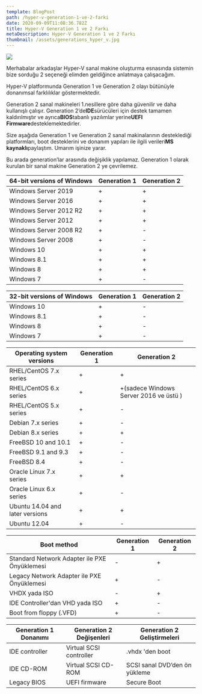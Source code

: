 ```yaml
---
template: BlogPost
path: /hyper-v-generation-1-ve-2-farki
date: 2020-09-09T11:08:36.782Z
title: Hyper-V Generation 1 ve 2 Farkı
metaDescription: Hyper-V Generation 1 ve 2 Farkı
thumbnail: /assets/generations_hyper_v.jpg
---
```

![](/assets/hyper-gen.jpg)

Merhabalar arkadaşlar Hyper-V sanal makine oluşturma esnasında sistemin bize sorduğu 2 seçeneği elimden geldiğince anlatmaya çalışacağım.

Hyper-V platformunda Generation 1 ve Generation 2 olayı bütünüyle donanımsal farklılıklar göstermektedir.

Generation 2 sanal makineleri 1.nesillere göre daha güvenilir ve daha kullanışlı çalışır. Generation 2’de**IDE**sürücüleri için destek tamamen kaldırılmıştır ve ayrıca**BIOS**tabanlı yazılımlar yerine**UEFI Firmware**desteklemektedirler.

Size aşağıda Generation 1 ve Generation 2 sanal makinalarının desteklediği platformları, boot desteklerini ve donanım yapıları ile ilgili verileri**MS kaynaklı**paylaştım. Umarım işinize yarar.

Bu arada generation’lar arasında değişiklik yapılamaz. Generation 1 olarak kurulan bir sanal makine Generation 2 ye çevrilemez.

<!--StartFragment-->

| **64-bit versions of Windows** | **Generation 1** | **Generation 2** |
| ------------------------------ | ---------------- | ---------------- |
| Windows Server 2019            | +                | +                |
| Windows Server 2016            | +                | +                |
| Windows Server 2012 R2         | +                | +                |
| Windows Server 2012            | +                | +                |
| Windows Server 2008 R2         | +                | \-               |
| Windows Server 2008            | +                | \-               |
| Windows 10                     | +                | +                |
| Windows 8.1                    | +                | +                |
| Windows 8                      | +                | +                |
| Windows 7                      | +                | \-               |

<!--EndFragment-->

<!--StartFragment-->

| **32-bit versions of Windows** | **Generation 1** | **Generation 2** |
| ------------------------------ | ---------------- | ---------------- |
| Windows 10                     | +                | \-               |
| Windows 8.1                    | +                | \-               |
| Windows 8                      | +                | \-               |
| Windows 7                      | +                | \-               |

<!--EndFragment-->



<!--StartFragment-->

| Operating system versions       | **Generation 1** | **Generation 2**                       |
| ------------------------------- | ---------------- | -------------------------------------- |
| RHEL/CentOS 7.x series          | +                | +                                      |
| RHEL/CentOS 6.x series          | +                | +(sadece Windows Server 2016 ve üstü ) |
| RHEL/CentOS 5.x series          | +                | \-                                     |
| Debian 7.x series               | +                | \-                                     |
| Debian 8.x series               | +                | +                                      |
| FreeBSD 10 and 10.1             | +                | \-                                     |
| FreeBSD 9.1 and 9.3             | +                | \-                                     |
| FreeBSD 8.4                     | +                | \-                                     |
| Oracle Linux 7.x series         | +                | +                                      |
| Oracle Linux 6.x series         | +                | \-                                     |
| Ubuntu 14.04 and later versions | +                | +                                      |
| Ubuntu 12.04                    | +                | \-                                     |

<!--EndFragment-->



<!--StartFragment-->

| **Boot method**                              | **Generation 1** | **Generation 2** |
| -------------------------------------------- | ---------------- | ---------------- |
| Standard Network Adapter ile PXE Önyüklemesi | \-               | +                |
| Legacy Network Adapter ile PXE Önyüklemesi   | +                | \-               |
| VHDX yada ISO                                | \-               | +                |
| IDE Controller'dan VHD yada ISO              | +                | \-               |
| Boot from floppy (.VFD)                      | +                | \-               |

<!--EndFragment-->



<!--StartFragment-->

| **Generation 1 Donanımı** | **Generation 2 Değişenleri** | **Generation 2 Geliştirmeleri** |
| ------------------------- | ---------------------------- | ------------------------------- |
| IDE controller            | Virtual SCSI controller      | .vhdx 'den boot                 |
| IDE CD-ROM                | Virtual SCSI CD-ROM          | SCSI sanal DVD’den ön yükleme   |
| Legacy BIOS               | UEFI firmware                | Secure Boot                     |

<!--EndFragment-->
